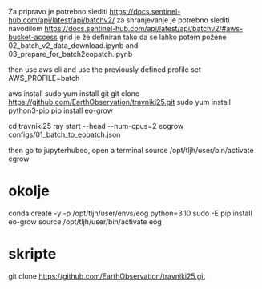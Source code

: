 Za pripravo je potrebno slediti
https://docs.sentinel-hub.com/api/latest/api/batchv2/
za shranjevanje je potrebno slediti navodilom https://docs.sentinel-hub.com/api/latest/api/batchv2/#aws-bucket-access
grid je že definiran tako da se lahko potem požene
02_batch_v2_data_download.ipynb
and
03_prepare_for_batch2eopatch.ipynb

then use aws cli and use the previously defined profile
set AWS_PROFILE=batch

aws install
sudo yum install git
git clone https://github.com/EarthObservation/travniki25.git
sudo yum install python3-pip
pip install eo-grow

cd travniki25
ray start --head --num-cpus=2
eogrow configs/01_batch_to_eopatch.json

then go to jupyterhubeo, open a terminal
source /opt/tljh/user/bin/activate egrow
# okolje
conda create -y -p /opt/tljh/user/envs/eog python=3.10
sudo -E pip install eo-grow
source /opt/tljh/user/bin/activate eog
# skripte
git clone https://github.com/EarthObservation/travniki25.git

